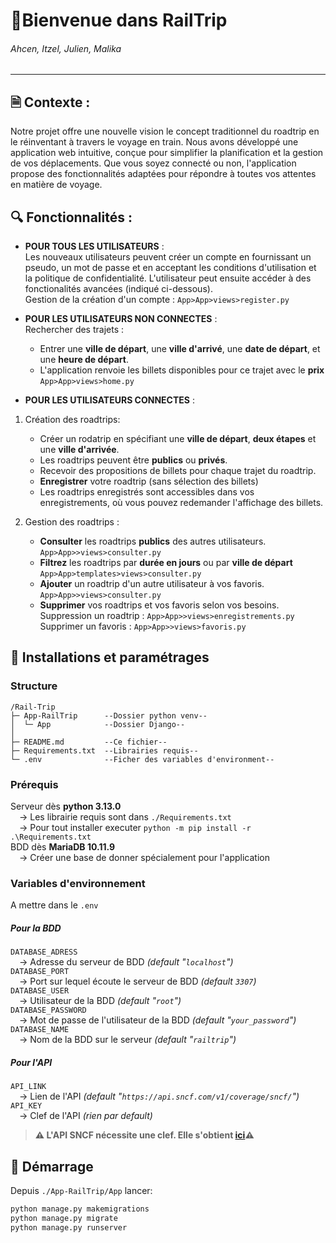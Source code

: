 # 🚆Bienvenue dans RailTrip
###### Ahcen, Itzel, Julien, Malika

---

## 🗎 Contexte :
Notre projet offre une nouvelle vision le concept traditionnel du roadtrip en le réinventant à travers le voyage en train. Nous avons développé une application web intuitive, conçue pour simplifier la planification et la gestion de vos déplacements. Que vous soyez connecté ou non, l'application propose des fonctionnalités adaptées pour répondre à toutes vos attentes en matière de voyage.

## 🔍 Fonctionnalités :

- **POUR TOUS LES UTILISATEURS** : 
    <br>Les nouveaux utilisateurs peuvent créer un compte en fournissant un pseudo, un mot de passe et en acceptant les conditions d'utilisation et la politique de confidentialité. L'utilisateur peut ensuite accéder à des fonctionalités avancées (indiqué ci-dessous).<br>
    Gestion de la création d'un compte : ```App>App>views>register.py ```

- **POUR LES UTILISATEURS NON CONNECTES** :
<br>Rechercher des trajets :
    - Entrer une **ville de départ**, une **ville d'arrivé**, une **date de départ**, et une **heure de départ**. 
    - L'application renvoie les billets disponibles pour ce trajet avec le **prix**
    ```App>App>views>home.py```

- **POUR LES UTILISATEURS CONNECTES** :
1. Création des roadtrips:
    - Créer un rodatrip en spécifiant une **ville de départ**, **deux étapes** et une **ville d'arrivée**.
    - Les roadtrips peuvent être **publics** ou **privés**.
    - Recevoir des propositions de billets pour chaque trajet du roadtrip.
    - **Enregistrer** votre roadtrip (sans sélection des billets)
    - Les roadtrips enregistrés sont accessibles dans vos enregistrements, où vous pouvez redemander l'affichage des billets.

2. Gestion des roadtrips :
    - **Consulter** les roadtrips **publics** des autres utilisateurs. <br>```App>App>>views>consulter.py```
    - **Filtrez** les roadtrips par **durée en jours** ou par **ville de départ** <br>```App>App>templates>views>consulter.py```
    - **Ajouter** un roadtrip d'un autre utilisateur à vos favoris. <br>```App>App>>views>consulter.py```
    - **Supprimer** vos roadtrips et vos favoris selon vos besoins. 
    <br>Suppression un roadtrip : ```App>App>>views>enregistrements.py```
    <br>Supprimer un favoris : ```App>App>>views>favoris.py```

## 🔨 Installations et paramétrages

### Structure

```
/Rail-Trip
├─ App-RailTrip      --Dossier python venv--
│  └─ App            --Dossier Django--
│
├─ README.md         --Ce fichier--
├─ Requirements.txt  --Librairies requis--
└─ .env              --Ficher des variables d'environment--
```

### Prérequis

Serveur dès **python 3.13.0**<br/>
&emsp;-> Les librairie requis sont dans `./Requirements.txt`<br/>
&emsp;-> Pour tout installer executer `python -m pip install -r .\Requirements.txt`<br/>
BDD dès **MariaDB 10.11.9**<br/>
&emsp;-> Créer une base de donner spécialement pour l'application

### Variables d'environnement
A mettre dans le `.env`
##### Pour la BDD
`DATABASE_ADRESS`<br/>
&emsp;-> Adresse du serveur de BDD *(default "`localhost`")*<br/>
`DATABASE_PORT`<br/>
&emsp;-> Port sur lequel écoute le serveur de BDD *(default `3307`)*<br/>
`DATABASE_USER`<br/>
&emsp;-> Utilisateur de la BDD *(default "`root`")*<br/>
`DATABASE_PASSWORD`<br/>
&emsp;-> Mot de passe de l'utilisateur de la BDD *(default "`your_password`")*<br/>
`DATABASE_NAME`<br/>
&emsp;-> Nom de la BDD sur le serveur *(default "`railtrip`")*

##### Pour l'API
`API_LINK`<br/>
&emsp;-> Lien de l'API *(default "`https://api.sncf.com/v1/coverage/sncf/`")*<br/>
`API_KEY`<br/>
&emsp;-> Clef de l'API *(rien par default)*
>**⚠️ L'API SNCF nécessite une clef. Elle s'obtient [ici](https://numerique.sncf.com/startup/api/token-developpeur/)⚠️**


## 🚀 Démarrage
Depuis `./App-RailTrip/App` lancer:
```bash
python manage.py makemigrations
python manage.py migrate
python manage.py runserver
```